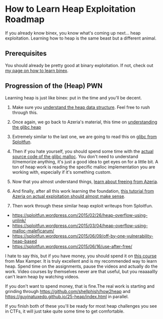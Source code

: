 # How to Learn Heap Exploitation Roadmap 

If you already know binex, you know what's coming up next... heap exploitation. Learning how to heap is the same beast but a different animal. 

## Prerequisites ##

You should already be pretty good at binary exploitation. If not, check out [my page on how to learn binex](/training/pwning.md). 

## Progression of the (Heap) PWN ##

Learning heap is just like binex: put in the time and you'll be decent.

1. Make sure you [understand the heap data structure](https://www.codecademy.com/learn/complex-data-structures/modules/cspath-heaps). Feel free to rush through this.
2. Once again, we go back to Azeria's material, this time on [understanding the glibc heap](https://azeria-labs.com/heap-exploitation-part-1-understanding-the-glibc-heap-implementation/)
3. Extremely similar to the last one, we are going to read this on [glibc from Sploitfun](https://sploitfun.wordpress.com/2015/02/10/understanding-glibc-malloc/).

4. Then if you hate yourself, you should spend some time with the [actual source code of the glibc malloc](https://sources.debian.org/src/glibc/2.28-10/malloc/malloc.c/). You don't need to understand it/memorize anything, it's just a good idea to get eyes on for a little bit. A ton of heap work is reading the specific malloc implementation you are working with, especially if it's something custom.

5. Now that you almost understand things, [learn about freeing from Azeria](https://azeria-labs.com/heap-exploitation-part-2-glibc-heap-free-bins/).
6. And finally, after all this work learning the foundation, [this tutorial from Azeria on actual exploitation should almost make sense](https://azeria-labs.com/heap-exploit-development-part-1/).  
7. Then work through these similar heap exploit writeups from Sploitfun.
* <https://sploitfun.wordpress.com/2015/02/26/heap-overflow-using-unlink/>
* <https://sploitfun.wordpress.com/2015/03/04/heap-overflow-using-malloc-maleficarum/>
* <https://sploitfun.wordpress.com/2015/06/09/off-by-one-vulnerability-heap-based>
* <https://sploitfun.wordpress.com/2015/06/16/use-after-free/>

I hate to say this, but if you have money, you should spend it on [this course](https://www.udemy.com/course/linux-heap-exploitation-part-1/) from Max Kamper. It is truly excellent and is my recommended way to learn heap. Spend time on the assignments, pause the videos and actually do the work. Video courses by themselves never are that useful, but you reaaaallly can't learn heap by watching videos.

If you don't want to spend money, that is fine.The real work is starting and grinding through <https://github.com/shellphish/how2heap> and <https://guyinatuxedo.github.io/25-heap/index.html> in parallel. 

If you finish both of these you'll be ready for most heap challenges you see in CTFs, it will just take quite some time to get comfortable.
